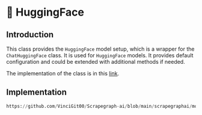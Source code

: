 # 🤗 HuggingFace

## Introduction
This class provides the `HuggingFace` model setup, which is a wrapper for the `ChatHuggingFace` class. It is used for `HuggingFace` models. It provides default configuration and could be extended with additional methods if needed.

The implementation of the class is in this [link](https://github.com/VinciGit00/Scrapegraph-ai/blob/main/scrapegraphai/models/hugging_face.py).

## Implementation

```python reference title="HuggingFace"
https://github.com/VinciGit00/Scrapegraph-ai/blob/main/scrapegraphai/models/hugging_face.py
```
